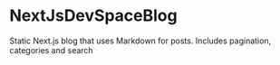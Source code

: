 # NextJsDevSpaceBlog
Static Next.js blog that uses Markdown for posts. Includes pagination, categories and search
